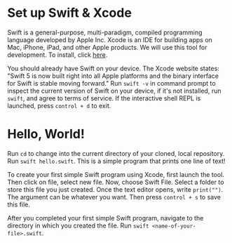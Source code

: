 # Set up Swift & Xcode

Swift is a general-purpose, multi-paradigm, compiled programming language developed by Apple Inc.
Xcode is an IDE for building apps on Mac, iPhone, iPad, and other Apple products. We will use this tool
for development. To install, click [here](https://apps.apple.com/app/xcode/id497799835).

You should already have Swift on your device. The Xcode website states: "Swift 5 is now built right into all Apple platforms and the binary interface for Swift is stable moving forward."
Run `swift -v` in command prompt to inspect the current version of Swift on your device, if it's not installed, run `swift`, and agree to terms of service. If the interactive shell REPL is launched, press `control + d` to exit.

# Hello, World!

Run `cd` to change into the current directory of your cloned, local repository. Run `swift hello.swift`. This is a simple program that prints one line of text!

To create your first simple Swift program using Xcode, first launch the tool. Then click on file, select new file. Now, choose Swift File. Select a folder to store this file you just created. Once the text editor opens, write `print("")`. The argument can be whatever you want. Then press `control + s` to save this file.

After you completed your first simple Swift program, navigate to the directory in which you created the file. Run `swift <name-of-your-file>.swift`.
